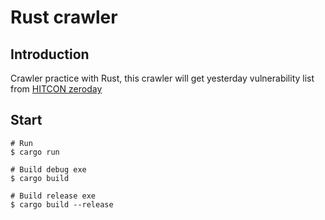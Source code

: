 # Rust crawler

## Introduction

Crawler practice with Rust, this crawler will get yesterday vulnerability list from [HITCON zeroday](https://zeroday.hitcon.org)

## Start

```shell
# Run
$ cargo run

# Build debug exe
$ cargo build

# Build release exe
$ cargo build --release
```
